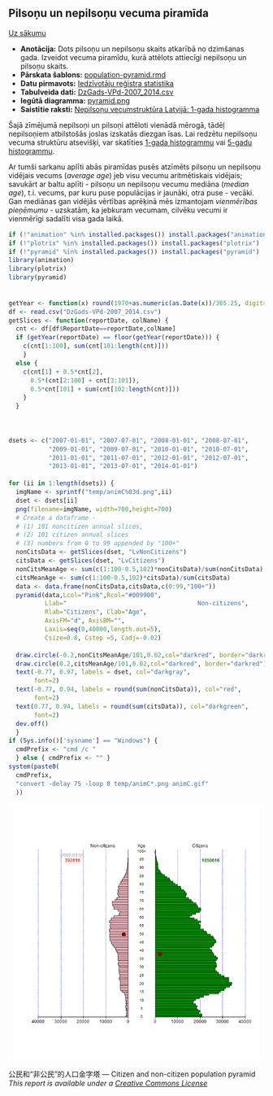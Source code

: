 Pilsoņu un nepilsoņu vecuma piramīda
----------

[Uz sākumu](http://www.demografija.lv)

* **Anotācija:** Dots pilsoņu un nepilsoņu skaits atkarībā no dzimšanas gada. 
Izveidot vecuma piramīdu, kurā attēlots attiecīgi nepilsoņu un pilsoņu skaits. 
* **Pārskata šablons:** [population-pyramid.rmd](age-histogram5.rmd)
* **Datu pirmavots:** [Iedzīvotāju reģistra statistika](http://www.pmlp.gov.lv/lv/sakums/statistika/iedzivotaju-registrs/)
* **Tabulveida dati:** [DzGads-VPd-2007_2014.csv](DzGads-VPd-2007_2014.csv)
* **Iegūtā diagramma:** [pyramid.png](figure-static/pyramid.png)
* **Saistītie raksti:** [Nepilsoņu vecumstruktūra Latvijā: 1-gada histogramma](age-histogram1.html)

Šajā zīmējumā nepilsoņi un pilsoņi attēloti vienādā mērogā, tādēļ nepilsoņiem atbilstošās joslas izskatās diezgan īsas. Lai redzētu nepilsoņu vecuma struktūru atsevišķi, var skatīties [1-gada histogrammu](age-histogram1.html) vai [5-gadu histogrammu](age-histogram5.html).

Ar tumši sarkanu aplīti abās piramīdas pusēs atzīmēts pilsoņu un nepilsoņu vidējais vecums (*average age*) jeb visu vecumu aritmētiskais vidējais; savukārt ar baltu aplīti - pilsoņu un nepilsoņu vecumu mediāna (*median age*), t.i. vecums, par kuru puse populācijas ir jaunāki, otra puse - vecāki. Gan mediānas gan vidējās vērtības aprēķinā mēs izmantojam *vienmērības pieņēmumu* - uzskatām, ka jebkuram vecumam, cilvēku vecumi ir vienmērīgi sadalīti visa gada laikā. 


```r
if (!"animation" %in% installed.packages()) install.packages("animation")
if (!"plotrix" %in% installed.packages()) install.packages("plotrix")
if (!"pyramid" %in% installed.packages()) install.packages("pyramid")
library(animation)
library(plotrix)
library(pyramid)


getYear <- function(x) round(1970+as.numeric(as.Date(x))/365.25, digits=1)
df <- read.csv("DzGads-VPd-2007_2014.csv")
getSlices <- function(reportDate, colName) {
  cnt <- df[df$ReportDate==reportDate,colName]
  if (getYear(reportDate) == floor(getYear(reportDate))) {
    c(cnt[1:100], sum(cnt[101:length(cnt)]))
    }
  else {
    c(cnt[1] + 0.5*cnt[2], 
      0.5*(cnt[2:100] + cnt[3:101]), 
      0.5*cnt[101] + sum(cnt[102:length(cnt)]))
    }
  }



dsets <- c("2007-01-01", "2007-07-01", "2008-01-01", "2008-07-01", 
           "2009-01-01", "2009-07-01", "2010-01-01", "2010-07-01", 
           "2011-01-01", "2011-07-01", "2012-01-01", "2012-07-01", 
           "2013-01-01", "2013-07-01", "2014-01-01")

for (ii in 1:length(dsets)) {
  imgName <- sprintf("temp/animC%03d.png",ii)
  dset <- dsets[ii]
  png(filename=imgName, width=700,height=700)
  # Create a dataframe - 
  # (1) 101 noncitizen annual slices, 
  # (2) 101 citizen annual slices
  # (3) numbers from 0 to 99 appended by "100+"
  nonCitsData <- getSlices(dset, "LvNonCitizens")
  citsData <- getSlices(dset, "LvCitizens")
  nonCitsMeanAge <- sum(c(1:100-0.5,102)*nonCitsData)/sum(nonCitsData)
  citsMeanAge <- sum(c(1:100-0.5,102)*citsData)/sum(citsData)
  data <- data.frame(nonCitsData,citsData,c(0:99,"100+"))
  pyramid(data,Lcol="Pink",Rcol="#009900",
          Llab="                                    Non-citizens",
          Rlab="Citizens", Clab="Age", 
          AxisFM="d", AxisBM="",
          Laxis=seq(0,40000,length.out=5), 
          Csize=0.8, Cstep =5, Cadj=-0.02)
  
  draw.circle(-0.2,nonCitsMeanAge/101,0.02,col="darkred", border="darkred")
  draw.circle(0.2,citsMeanAge/101,0.02,col="darkred", border="darkred")
  text(-0.77, 0.97, labels = dset, col="darkgray", 
       font=2)  
  text(-0.77, 0.94, labels = round(sum(nonCitsData)), col="red", 
       font=2)  
  text(0.77, 0.94, labels = round(sum(citsData)), col="darkgreen", 
       font=2)
  dev.off()
  }
if (Sys.info()['sysname'] == "Windows") {
  cmdPrefix <- "cmd /c "
  } else { cmdPrefix <- "" } 
system(paste0(
  cmdPrefix,
  "convert -delay 75 -loop 0 temp/animC*.png animC.gif"
  ))   
```

![Vecumu piramīda](animC.gif)



公民和“非公民”的人口金字塔 — Citizen and non-citizen population pyramid  
*This report is available under a [Creative Commons License](http://creativecommons.org/licenses/by/4.0/deed.en_US)*

